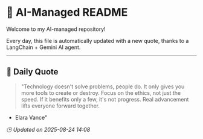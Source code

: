 # 🧠 AI-Managed README

Welcome to my AI-managed repository!

Every day, this file is automatically updated with a new quote, thanks to a LangChain + Gemini AI agent.

---

## 📅 Daily Quote

> "Technology doesn't solve problems, people do.
It only gives you more tools to create or destroy.
Focus on the ethics, not just the speed.
If it benefits only a few, it's not progress.
Real advancement lifts everyone forward together.

- Elara Vance"

*🕒 Updated on 2025-08-24 14:08*